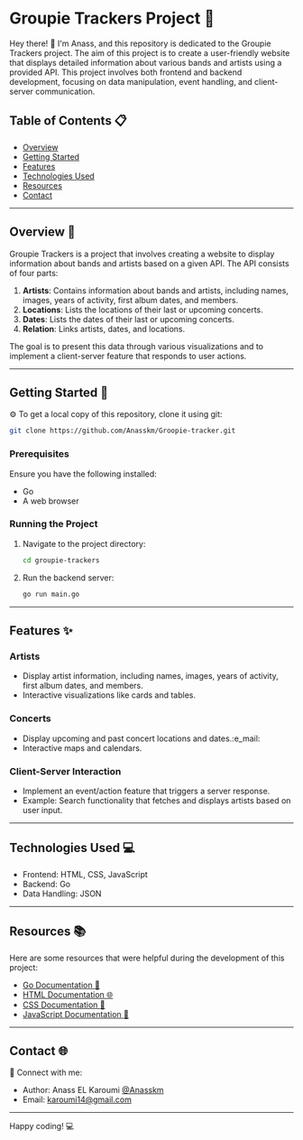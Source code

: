 # Groupie Trackers Project 🎸

Hey there! 👋 I'm Anass, and this repository is dedicated to the Groupie Trackers project. The aim of this project is to create a user-friendly website that displays detailed information about various bands and artists using a provided API. This project involves both frontend and backend development, focusing on data manipulation, event handling, and client-server communication.

## Table of Contents 📋

- [Overview](#overview)
- [Getting Started](#getting-started)
- [Features](#features)
- [Technologies Used](#technologies-used)
- [Resources](#resources)
- [Contact](#contact)

---

## Overview 📖

Groupie Trackers is a project that involves creating a website to display information about bands and artists based on a given API. The API consists of four parts:

1. **Artists**: Contains information about bands and artists, including names, images, years of activity, first album dates, and members.
2. **Locations**: Lists the locations of their last or upcoming concerts.
3. **Dates**: Lists the dates of their last or upcoming concerts.
4. **Relation**: Links artists, dates, and locations.

The goal is to present this data through various visualizations and to implement a client-server feature that responds to user actions.

---

## Getting Started 🚀

⚙️ To get a local copy of this repository, clone it using git:

```bash
git clone https://github.com/Anasskm/Groopie-tracker.git
```

 ### Prerequisites

Ensure you have the following installed:
- Go
- A web browser

### Running the Project

 1. Navigate to the project directory:
    ```bash
    cd groupie-trackers
    ```

 2. Run the backend server:
      ```bash
    go run main.go
    ```
---

## Features ✨

 ### Artists

 - Display artist information, including names, images, years of activity, first album dates, and members.
 - Interactive visualizations like cards and tables.
 
 ### Concerts

 - Display upcoming and past concert locations and dates.:e_mail:
 - Interactive maps and calendars.
 
 ### Client-Server Interaction
 - Implement an event/action feature that triggers a server response.
 - Example: Search functionality that fetches and displays artists based on user input.
 
---

## Technologies Used 💻 

- Frontend: HTML, CSS, JavaScript
- Backend: Go
- Data Handling: JSON

---

## Resources 📚
Here are some resources that were helpful during the development of this project:

- [Go Documentation :blue_book:](https://go.dev/doc/)
- [HTML Documentation :globe_with_meridians:](https://developer.mozilla.org/en-US/docs/Web/HTML)
- [CSS Documentation :art:](https://developer.mozilla.org/en-US/docs/Web/HTML)
- [JavaScript Documentation :scroll:](https://developer.mozilla.org/en-US/docs/Web/JavaScript)
---

## Contact 🌐

🌟 Connect with me:

- Author: Anass EL Karoumi [@Anasskm](https://github.com/Anasskm)
- Email: karoumi14@gmail.com
---


Happy coding! 💻

